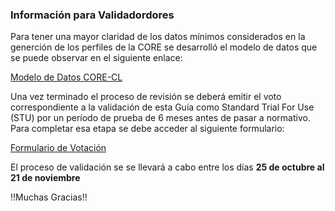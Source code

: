 ### Información para Validadordores

Para tener una mayor claridad de los datos mínimos considerados en la generción de los perfiles de la CORE se desarrolló el modelo de datos que se puede observar en el siguiente enlace:

[Modelo de Datos CORE-CL](https://docs.google.com/spreadsheets/d/1By45rh_S3LGfotj6j715uP9RU57mxFXW/edit#gid=1819723522)

Una vez terminado el proceso de revisión se deberá emitir el voto correspondiente a la validación de esta Guía como Standard Trial For Use (STU) por un período de prueba de 6 meses antes de pasar a normativo. Para completar esa etapa se debe acceder al siguiente formulario:

[Formulario de Votación](https://docs.google.com/forms/d/1MIVWu9eJ8Zo1_SJVWiqs9LECxah4oO-UoDUTX9BfzXE/edit)

El proceso de validación se se llevará a cabo entre los días 
**25 de octubre al 21 de noviembre** 



!!Muchas Gracias!!




